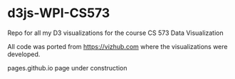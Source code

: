 # d3js-WPI-CS573
Repo for all my D3 visualizations for the course CS 573 Data Visualization

All code was ported from https://vizhub.com where the visualizations were developed.

pages.github.io page under construction
